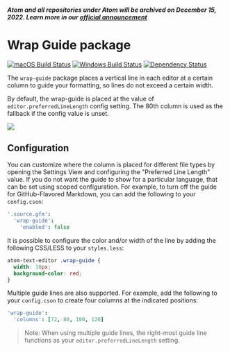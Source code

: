 ##### Atom and all repositories under Atom will be archived on December 15, 2022. Learn more in our [official announcement](https://github.blog/2022-06-08-sunsetting-atom/)
 # Wrap Guide package
[![macOS Build Status](https://travis-ci.org/atom/wrap-guide.svg?branch=master)](https://travis-ci.org/atom/wrap-guide)
[![Windows Build Status](https://ci.appveyor.com/api/projects/status/5qk1io3uar5j8hol/branch/master?svg=true)](https://ci.appveyor.com/project/Atom/wrap-guide/branch/master)
[![Dependency Status](https://david-dm.org/atom/wrap-guide.svg)](https://david-dm.org/atom/wrap-guide)

The `wrap-guide` package places a vertical line in each editor at a certain column to guide your formatting, so lines do not exceed a certain width.

By default, the wrap-guide is placed at the value of `editor.preferredLineLength` config setting. The 80th column is used as the fallback if the config value is unset.

![](https://f.cloud.github.com/assets/671378/2241976/dbf6a8f6-9ced-11e3-8fef-d8a226301530.png)

## Configuration

You can customize where the column is placed for different file types by opening the Settings View and configuring the "Preferred Line Length" value. If you do not want the guide to show for a particular language, that can be set using scoped configuration. For example, to turn off the guide for GitHub-Flavored Markdown, you can add the following to your `config.cson`:

```coffeescript
'.source.gfm':
  'wrap-guide':
    'enabled': false
```

It is possible to configure the color and/or width of the line by adding the following CSS/LESS to your `styles.less`:

```css
atom-text-editor .wrap-guide {
  width: 10px;
  background-color: red;
}
```

Multiple guide lines are also supported. For example, add the following to your `config.cson` to create four columns at the indicated positions:

```coffeescript
'wrap-guide':
  'columns': [72, 80, 100, 120]
```

> Note: When using multiple guide lines, the right-most guide line functions as your `editor.preferredLineLength` setting.
